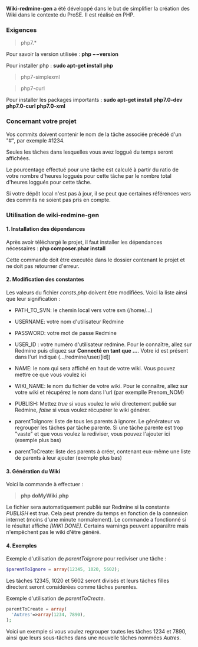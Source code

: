 **Wiki-redmine-gen** a été développé dans le but de simplifier la création des Wiki dans le contexte du ProSE. Il est réalisé en PHP.

### Exigences
> php7.*

Pour savoir la version utilisée : **php −−version**

Pour installer php : **sudo apt-get install php**

> php7-simplexml

> php7-curl

Pour installer les packages importants : **sudo apt-get install php7.0-dev php7.0-curl php7.0-xml**

### Concernant votre projet

Vos commits doivent contenir le nom de la tâche associée précédé d'un "#", par exemple #1234.

Seules les tâches dans lesquelles vous avez loggué du temps seront affichées.

Le pourcentage effectué pour une tâche est calculé à partir du ratio de votre nombre d'heures loggués pour cette tâche par le nombre total d'heures loggués pour cette tâche.

Si votre dépôt local n'est pas à jour, il se peut que certaines références vers des commits ne soient pas pris en compte.

### Utilisation de wiki-redmine-gen
#### 1. Installation des dépendances
Après avoir téléchargé le projet, il faut installer les dépendances nécessaires : **php composer.phar install**

Cette commande doit être executée dans le dossier contenant le projet et ne doit pas retourner d'erreur.

#### 2. Modification des constantes

Les valeurs du fichier *consts.php* doivent être modifiées. Voici la liste ainsi que leur signification :

- PATH_TO_SVN: le chemin local vers votre svn (/home/...)
- USERNAME: votre nom d'utilisateur Redmine
- PASSWORD: votre mot de passe Redmine
- USER_ID : votre numéro d'utilisateur redmine. Pour le connaître, allez sur Redmine puis cliquez sur **Connecté en tant que ...**. Votre id est présent dans l'url indiqué (.../redmine/user/[id])
- NAME: le nom qui sera affiché en haut de votre wiki. Vous pouvez mettre ce que vous voulez ici
- WIKI_NAME: le nom du fichier de votre wiki. Pour le connaître, allez sur votre wiki et récupérez le nom dans l'url (par exemplle Prenom_NOM)
- PUBLISH: Mettez *true* si vous voulez le wiki directement publié sur Redmine, *false* si vous voulez récupérer le wiki générer.

- parentToIgnore: liste de tous les parents à ignorer. Le générateur va regrouper les tâches par tâche parente. Si une tâche parente est trop "vaste" et que vous voulez la rediviser, vous pouvez l'ajouter ici (exemple plus bas)
- parentToCreate: liste des parents à créer, contenant eux-même une liste de parents à leur ajouter (exemple plus bas)

#### 3. Génération du Wiki

Voici la commande à effectuer :

> **php doMyWiki.php**

Le fichier sera automatiquement publié sur Redmine si la constante *PUBLISH* est *true*. Cela peut prendre du temps en fonction de la connexion internet (moins d'une minute normalement).
Le commande a fonctionné si le résultat affiche *[WIKI DONE]*. Certains warnings peuvent apparaître mais n'empêchent pas le wiki d'être généré.

#### 4. Exemples

Exemple d'utilisation de *parentToIgnore* pour rediviser une tâche :

```php
$parentToIgnore = array(12345, 1020, 5602);
```
Les tâches 12345, 1020 et 5602 seront divisés et leurs tâches filles directent seront considérées comme tâches parentes.

Exemple d'utilisation de *parentToCreate*.
``` php
parentToCreate = array(
  'Autres'=>array(1234, 7890),
);
``` 
Voici un exemple si vous voulez regrouper toutes les tâches 1234 et 7890, ainsi que leurs sous-tâches dans une nouvelle tâches nommées *Autres*.
